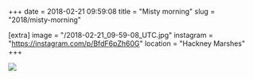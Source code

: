 +++
date = 2018-02-21 09:59:08
title = "Misty morning"
slug = "2018/misty-morning"

[extra]
image = "/2018-02-21_09-59-08_UTC.jpg"
instagram = "https://instagram.com/p/BfdF6pZh60G"
location = "Hackney Marshes"
+++

<img src="/2018-02-21_09-59-08_UTC.jpg" />
